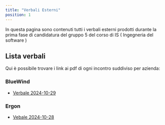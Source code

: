 ```yaml
---
title: "Verbali Esterni"
position: 1
---
```


In questa pagina sono contenuti tutti i verbali esterni prodotti durante la prima fase di candidatura del gruppo 5 del corso di IS ( Ingegneria del software )

## Lista verbali

Qui è possibile trovare i link ai pdf di ogni incontro suddiviso per azienda:

### BlueWind

- [Verbale 2024-10-29](./2024-10-29.pdf)

### Ergon

- [Vebale 2024-10-28](./2024-10-28.pdf)
